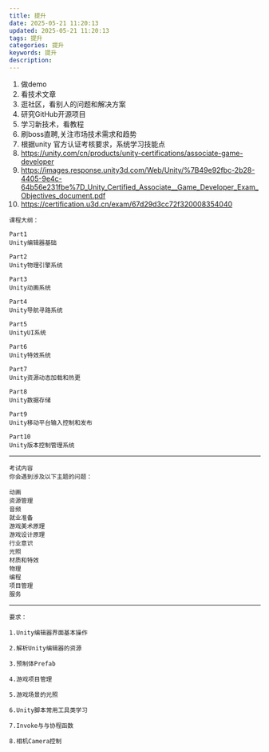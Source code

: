 ```yaml
---
title: 提升
date: 2025-05-21 11:20:13
updated: 2025-05-21 11:20:13
tags: 提升
categories: 提升
keywords: 提升
description:
---
```

1. 做demo
2. 看技术文章
3. 逛社区，看别人的问题和解决方案
4. 研究GitHub开源项目
5. 学习新技术，看教程
6. 刷boss直聘,关注市场技术需求和趋势
7. 根据unity 官方认证考核要求，系统学习技能点
  1. https://unity.com/cn/products/unity-certifications/associate-game-developer
  2. https://images.response.unity3d.com/Web/Unity/%7B49e92fbc-2b28-4405-9e4c-64b56e231fbe%7D_Unity_Certified_Associate__Game_Developer_Exam_Objectives_document.pdf
  3. https://certification.u3d.cn/exam/67d29d3cc72f320008354040
     

```
课程大纲：

Part1
Unity编辑器基础

Part2
Unity物理引擎系统

Part3
Unity动画系统

Part4
Unity导航寻路系统

Part5
UnityUI系统

Part6
Unity特效系统

Part7
Unity资源动态加载和热更

Part8
Unity数据存储

Part9
Unity移动平台输入控制和发布

Part10
Unity版本控制管理系统

```
---
```
考试内容
你会遇到涉及以下主题的问题：

动画
资源管理
音频
就业准备
游戏美术原理
游戏设计原理
行业意识
光照
材质和特效
物理
编程
项目管理
服务
```
---
```
要求：

1.Unity编辑器界面基本操作

2.解析Unity编辑器的资源

3.预制体Prefab

4.游戏项目管理

5.游戏场景的光照

6.Unity脚本常用工具类学习

7.Invoke与与协程函数

8.相机Camera控制
```
